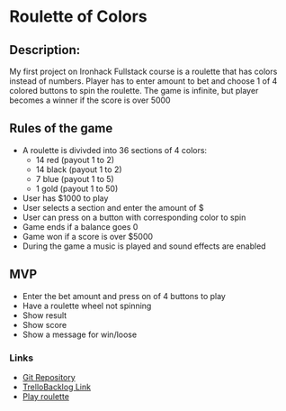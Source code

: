 # Roulette of Colors

## Description:

My first project on Ironhack Fullstack course is a roulette that has colors instead of numbers.
Player has to enter amount to bet and choose 1 of 4 colored buttons to spin the roulette.
The game is infinite, but player becomes a winner if the score is over 5000


## Rules of the game

- A roulette is divivded into 36 sections of 4 colors: 
    - 14 red (payout 1 to 2) 
    - 14 black (payout 1 to 2)
    - 7 blue (payout 1 to 5)
    - 1 gold (payout 1 to 50)
- User has $1000 to play
- User selects a section and enter the amount of $
- User can press on a button with corresponding color to spin
- Game ends if a balance goes 0
- Game won if a score is over $5000
- During the game a music is played and sound effects are enabled

## MVP 

- Enter the bet amount and press on of 4 buttons to play 
- Have a roulette wheel not spinning
- Show result
- Show score
- Show a message for win/loose



### Links
<ul>
<li><a href="https://github.com/axellerose/project-roulette">Git Repository</a></li>
<li><a href="https://trello.com/invite/b/YRjOtWIM/e253c93cee2905a1165f84f58e8db838/project">TrelloBacklog Link</a></li>
    <li><a href="https://axellerose.github.io/project-roulette/">Play roulette</a></li>
    
</ul>
